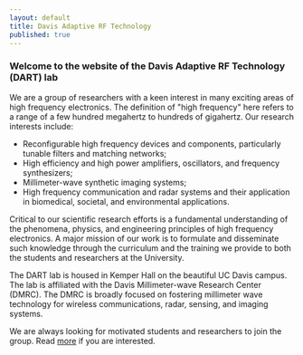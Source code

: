 ```yaml
---
layout: default
title: Davis Adaptive RF Technology
published: true
---
```


### Welcome to the website of the Davis Adaptive RF Technology (DART) lab

We are a group of researchers with a keen interest in many exciting areas of high frequency electronics. The definition of "high frequency" here refers to a range of a few hundred megahertz to hundreds of gigahertz. Our research interests  include:

- Reconfigurable high frequency devices and components, particularly tunable filters and matching networks;
- High efficiency and high power amplifiers, oscillators, and frequency synthesizers;
- Millimeter-wave synthetic imaging systems;
- High frequency communication and radar systems and their application in biomedical, societal, and environmental applications.
	
Critical to our scientific research efforts is a fundamental understanding of the phenomena, physics, and engineering principles of high frequency electronics. A major mission of our work is to formulate and disseminate such knowledge through the curriculum and the training we provide to both the students and researchers at the University.
	
The DART lab is housed in Kemper Hall on the beautiful UC Davis campus. The lab is affiliated with the Davis Millimeter-wave Research Center (DMRC). The DMRC is broadly focused on fostering millimeter wave technology for wireless communications, radar, sensing, and imaging systems.

We are always looking for motivated students and researchers to join the group. Read [more](/joiningdart.html) if you are interested.